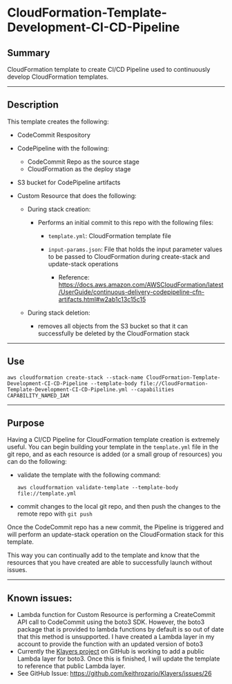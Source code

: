 # CloudFormation-Template-Development-CI-CD-Pipeline

## Summary
CloudFormation template to create CI/CD Pipeline used to continuously develop CloudFormation templates.

---

## Description

This template creates the following:

- CodeCommit Respository
- CodePipeline with the following:

    - CodeCommit Repo as the source stage
    - CloudFormation as the deploy stage

- S3 bucket for CodePipeline artifacts
- Custom Resource that does the following:
    - During stack creation:

        - Performs an initial commit to this repo with the following files:

            - `template.yml`: CloudFormation template file
            - `input-params.json`: File that holds the input parameter values to be passed to CloudFormation during create-stack and update-stack operations

                - Reference: https://docs.aws.amazon.com/AWSCloudFormation/latest/UserGuide/continuous-delivery-codepipeline-cfn-artifacts.html#w2ab1c13c15c15

    - During stack deletion:
        - removes all objects from the S3 bucket so that it can successfully be deleted by the CloudFormation stack 

--- 

## Use

`aws cloudformation create-stack --stack-name CloudFormation-Template-Development-CI-CD-Pipeline --template-body file://CloudFormation-Template-Development-CI-CD-Pipeline.yml --capabilities CAPABILITY_NAMED_IAM`

---

## Purpose

Having a CI/CD Pipeline for CloudFormation template creation is extremely useful.  You can begin building your template in the `template.yml` file in the git repo, and as each resource is added (or a small group of resources) you can do the following:

- validate the template with the following command:

    `aws cloudformation validate-template --template-body file://template.yml`

- commit changes to the local git repo, and then push the changes to the remote repo with `git push`

Once the CodeCommit repo has a new commit, the Pipeline is triggered and will perform an update-stack operation on the CloudFormation stack for this template.

This way you can continually add to the template and know that the resources that you have created are able to successfully launch without issues.

---

## Known issues:

- Lambda function for Custom Resource is performing a CreateCommit API call to CodeCommit using the boto3 SDK. However, the boto3 package that is provided to lambda functions by default is so out of date that this method is unsupported.  I have created a Lambda layer in my account to provide the function with an updated version of boto3 
- Currently the [Klayers project](https://github.com/keithrozario/Klayers) on GitHub is working to add a public Lambda layer for boto3.  Once this is finished, I will update the template to reference that public Lambda layer.  
- See GitHub Issue: https://github.com/keithrozario/Klayers/issues/26